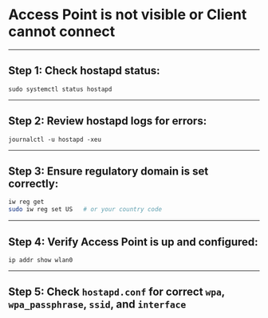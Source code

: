 # Access Point is not visible or Client cannot connect

---

## Step 1: Check hostapd status:

`sudo systemctl status hostapd`

---

## Step 2: Review hostapd logs for errors:

`journalctl -u hostapd -xeu`

---

## Step 3: Ensure regulatory domain is set correctly:

```bash
iw reg get
sudo iw reg set US   # or your country code
```

---

## Step 4: Verify Access Point is up and configured:

`ip addr show wlan0`

---

## Step 5: Check `hostapd.conf` for correct `wpa`, `wpa_passphrase`, `ssid`, and `interface`


